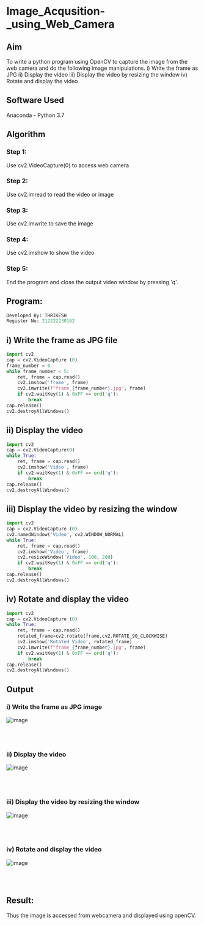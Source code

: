 # Image_Acqusition-_using_Web_Camera
## Aim
To write a python program using OpenCV to capture the image from the web camera and do the following image manipulations.
i) Write the frame as JPG 
ii) Display the video 
iii) Display the video by resizing the window
iv) Rotate and display the video

## Software Used
Anaconda - Python 3.7
## Algorithm
### Step 1:
Use cv2.VideoCapture(0) to access web camera
<br>

### Step 2:
Use cv2.imread to read the video or image
<br>

### Step 3:
Use cv2.imwrite to save the image
<br>

### Step 4:
Use cv2.imshow to show the video
<br>

### Step 5:
End the program and close the output video window by pressing 'q'.
<br>

## Program:
``` Python
Developed By: THRIKESH
Register No: 212222230162
```

## i) Write the frame as JPG file
```Python
import cv2
cap = cv2.VideoCapture (0)
frame_number = 0
while frame_number < 5:
    ret, frame = cap.read()
    cv2.imshow('frame', frame)
    cv2.imwrite(f"frame_{frame_number}.jpg", frame)
    if cv2.waitKey(1) & 0xFF == ord('q'):
        break
cap.release()
cv2.destroyAllWindows()
```
## ii) Display the video
```Python
import cv2
cap = cv2.VideoCapture(0)
while True:
    ret, frame = cap.read()
    cv2.imshow('Video', frame)
    if cv2.waitKey(1) & 0xFF == ord('q'):
        break
cap.release()
cv2.destroyAllWindows()
```
## iii) Display the video by resizing the window
```Python
import cv2
cap = cv2.VideoCapture (0) 
cv2.namedWindow('Video', cv2.WINDOW_NORMAL)
while True:
    ret, frame = cap.read()
    cv2.imshow('Video', frame)
    cv2.resizeWindow('Video', 100, 200)
    if cv2.waitKey(1) & 0xFF == ord('q'):
        break
cap.release()
cv2.destroyAllWindows()
```
## iv) Rotate and display the video
```Python
import cv2
cap = cv2.VideoCapture (0)
while True:
    ret, frame = cap.read()
    rotated_frame=cv2.rotate(frame,cv2.ROTATE_90_CLOCKWISE)
    cv2.imshow('Rotated Video', rotated_frame)
    cv2.imwrite(f"frame_{frame_number}.jpg", frame)
    if cv2.waitKey(1) & 0xFF == ord('q'):
        break
cap.release()
cv2.destroyAllWindows()
```
## Output
### i) Write the frame as JPG image
![image](https://github.com/user-attachments/assets/bfebcec1-8b0b-437f-b0e2-f3df0fc60dd9)


</br>
</br>

### ii) Display the video
![image](https://github.com/user-attachments/assets/dc9bcd9e-10cb-4aee-a8b6-7c5960025f2f)


</br>
</br>

### iii) Display the video by resizing the window
![image](https://github.com/user-attachments/assets/60ca1254-2e15-451b-b00c-37eb1de06399)


</br>
</br>

### iv) Rotate and display the video
![image](https://github.com/user-attachments/assets/c72521ed-08fb-45b6-a8b7-e3f20a331467)

</br>
</br>

## Result:
Thus the image is accessed from webcamera and displayed using openCV.
